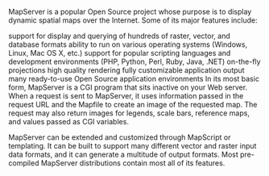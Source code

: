 MapServer is a popular Open Source project whose purpose is to display dynamic spatial maps over the Internet. Some of its major features include:

support for display and querying of hundreds of raster, vector, and database formats
ability to run on various operating systems (Windows, Linux, Mac OS X, etc.)
support for popular scripting languages and development environments (PHP, Python, Perl, Ruby, Java, .NET)
on-the-fly projections
high quality rendering
fully customizable application output
many ready-to-use Open Source application environments
In its most basic form, MapServer is a CGI program that sits inactive on your Web server. When a request is sent to MapServer, it uses information passed in the request URL and the Mapfile to create an image of the requested map. The request may also return images for legends, scale bars, reference maps, and values passed as CGI variables.

MapServer can be extended and customized through MapScript or templating. It can be built to support many different vector and raster input data formats, and it can generate a multitude of output formats. Most pre-compiled MapServer distributions contain most all of its features.
